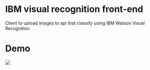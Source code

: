 # IBM visual recognition front-end
Client to upload images to api that classify using IBM Watson Visual Recognition

# Demo

![](https://media.giphy.com/media/hR09xG2fV1kGNnI0tF/giphy.gif)
